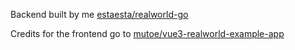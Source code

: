 Backend built by me [estaesta/realworld-go](https://github.com/estaesta/realworld-go)

Credits for the frontend go to [mutoe/vue3-realworld-example-app](https://github.com/mutoe/vue3-realworld-example-app)
